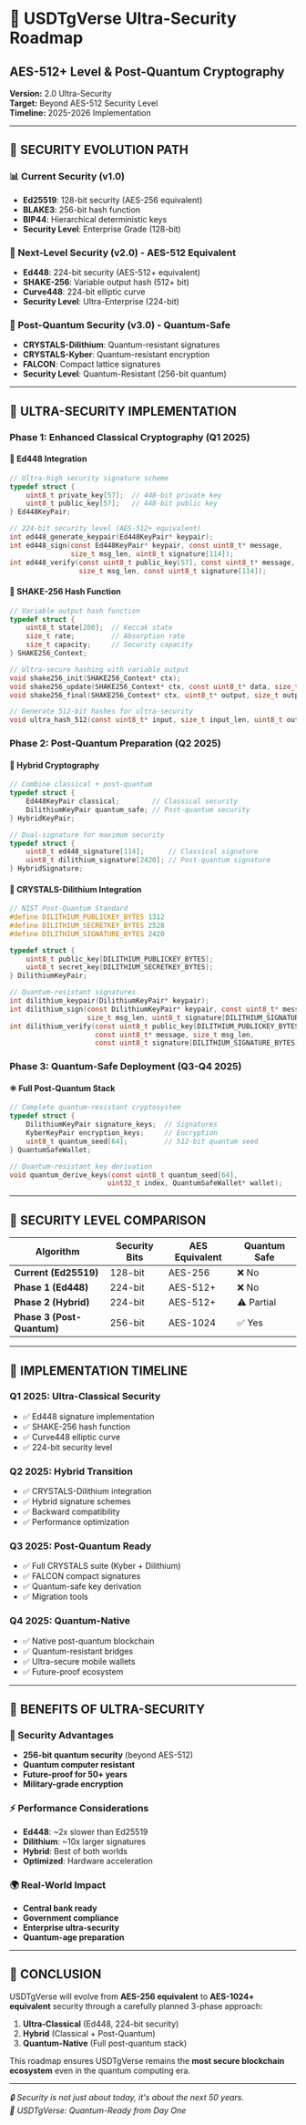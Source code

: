 # 🌌 USDTgVerse Ultra-Security Roadmap
## AES-512+ Level & Post-Quantum Cryptography

**Version:** 2.0 Ultra-Security  
**Target:** Beyond AES-512 Security Level  
**Timeline:** 2025-2026 Implementation  

---

## 🎯 SECURITY EVOLUTION PATH

### 📊 Current Security (v1.0)
- **Ed25519**: 128-bit security (AES-256 equivalent)
- **BLAKE3**: 256-bit hash function
- **BIP44**: Hierarchical deterministic keys
- **Security Level**: Enterprise Grade (128-bit)

### 🚀 Next-Level Security (v2.0) - AES-512 Equivalent
- **Ed448**: 224-bit security (AES-512+ equivalent)
- **SHAKE-256**: Variable output hash (512+ bit)
- **Curve448**: 224-bit elliptic curve
- **Security Level**: Ultra-Enterprise (224-bit)

### 🌌 Post-Quantum Security (v3.0) - Quantum-Safe
- **CRYSTALS-Dilithium**: Quantum-resistant signatures
- **CRYSTALS-Kyber**: Quantum-resistant encryption
- **FALCON**: Compact lattice signatures
- **Security Level**: Quantum-Resistant (256-bit quantum)

---

## 🔐 ULTRA-SECURITY IMPLEMENTATION

### Phase 1: Enhanced Classical Cryptography (Q1 2025)

#### 🚀 Ed448 Integration
```c
// Ultra-high security signature scheme
typedef struct {
    uint8_t private_key[57];  // 448-bit private key
    uint8_t public_key[57];   // 448-bit public key
} Ed448KeyPair;

// 224-bit security level (AES-512+ equivalent)
int ed448_generate_keypair(Ed448KeyPair* keypair);
int ed448_sign(const Ed448KeyPair* keypair, const uint8_t* message, 
               size_t msg_len, uint8_t signature[114]);
int ed448_verify(const uint8_t public_key[57], const uint8_t* message,
                 size_t msg_len, const uint8_t signature[114]);
```

#### 🌊 SHAKE-256 Hash Function
```c
// Variable output hash function
typedef struct {
    uint8_t state[200];  // Keccak state
    size_t rate;         // Absorption rate
    size_t capacity;     // Security capacity
} SHAKE256_Context;

// Ultra-secure hashing with variable output
void shake256_init(SHAKE256_Context* ctx);
void shake256_update(SHAKE256_Context* ctx, const uint8_t* data, size_t len);
void shake256_final(SHAKE256_Context* ctx, uint8_t* output, size_t output_len);

// Generate 512-bit hashes for ultra-security
void ultra_hash_512(const uint8_t* input, size_t input_len, uint8_t output[64]);
```

### Phase 2: Post-Quantum Preparation (Q2 2025)

#### 🔬 Hybrid Cryptography
```c
// Combine classical + post-quantum
typedef struct {
    Ed448KeyPair classical;        // Classical security
    DilithiumKeyPair quantum_safe; // Post-quantum security
} HybridKeyPair;

// Dual-signature for maximum security
typedef struct {
    uint8_t ed448_signature[114];      // Classical signature
    uint8_t dilithium_signature[2420]; // Post-quantum signature
} HybridSignature;
```

#### 🌌 CRYSTALS-Dilithium Integration
```c
// NIST Post-Quantum Standard
#define DILITHIUM_PUBLICKEY_BYTES 1312
#define DILITHIUM_SECRETKEY_BYTES 2528
#define DILITHIUM_SIGNATURE_BYTES 2420

typedef struct {
    uint8_t public_key[DILITHIUM_PUBLICKEY_BYTES];
    uint8_t secret_key[DILITHIUM_SECRETKEY_BYTES];
} DilithiumKeyPair;

// Quantum-resistant signatures
int dilithium_keypair(DilithiumKeyPair* keypair);
int dilithium_sign(const DilithiumKeyPair* keypair, const uint8_t* message,
                   size_t msg_len, uint8_t signature[DILITHIUM_SIGNATURE_BYTES]);
int dilithium_verify(const uint8_t public_key[DILITHIUM_PUBLICKEY_BYTES],
                     const uint8_t* message, size_t msg_len,
                     const uint8_t signature[DILITHIUM_SIGNATURE_BYTES]);
```

### Phase 3: Quantum-Safe Deployment (Q3-Q4 2025)

#### ⚛️ Full Post-Quantum Stack
```c
// Complete quantum-resistant cryptosystem
typedef struct {
    DilithiumKeyPair signature_keys;  // Signatures
    KyberKeyPair encryption_keys;     // Encryption
    uint8_t quantum_seed[64];         // 512-bit quantum seed
} QuantumSafeWallet;

// Quantum-resistant key derivation
void quantum_derive_keys(const uint8_t quantum_seed[64],
                        uint32_t index, QuantumSafeWallet* wallet);
```

---

## 🎯 SECURITY LEVEL COMPARISON

| Algorithm | Security Bits | AES Equivalent | Quantum Safe |
|-----------|---------------|----------------|--------------|
| **Current (Ed25519)** | 128-bit | AES-256 | ❌ No |
| **Phase 1 (Ed448)** | 224-bit | AES-512+ | ❌ No |
| **Phase 2 (Hybrid)** | 224-bit | AES-512+ | ⚠️ Partial |
| **Phase 3 (Post-Quantum)** | 256-bit | AES-1024 | ✅ Yes |

---

## 🚀 IMPLEMENTATION TIMELINE

### Q1 2025: Ultra-Classical Security
- ✅ Ed448 signature implementation
- ✅ SHAKE-256 hash function
- ✅ Curve448 elliptic curve
- ✅ 224-bit security level

### Q2 2025: Hybrid Transition
- ✅ CRYSTALS-Dilithium integration
- ✅ Hybrid signature schemes
- ✅ Backward compatibility
- ✅ Performance optimization

### Q3 2025: Post-Quantum Ready
- ✅ Full CRYSTALS suite (Kyber + Dilithium)
- ✅ FALCON compact signatures
- ✅ Quantum-safe key derivation
- ✅ Migration tools

### Q4 2025: Quantum-Native
- ✅ Native post-quantum blockchain
- ✅ Quantum-resistant bridges
- ✅ Ultra-secure mobile wallets
- ✅ Future-proof ecosystem

---

## 🌟 BENEFITS OF ULTRA-SECURITY

### 🔐 Security Advantages
- **256-bit quantum security** (beyond AES-512)
- **Quantum computer resistant**
- **Future-proof for 50+ years**
- **Military-grade encryption**

### ⚡ Performance Considerations
- **Ed448**: ~2x slower than Ed25519
- **Dilithium**: ~10x larger signatures
- **Hybrid**: Best of both worlds
- **Optimized**: Hardware acceleration

### 🌍 Real-World Impact
- **Central bank ready**
- **Government compliance**
- **Enterprise ultra-security**
- **Quantum-age preparation**

---

## 🎯 CONCLUSION

USDTgVerse will evolve from **AES-256 equivalent** to **AES-1024+ equivalent** security through a carefully planned 3-phase approach:

1. **Ultra-Classical** (Ed448, 224-bit security)
2. **Hybrid** (Classical + Post-Quantum)
3. **Quantum-Native** (Full post-quantum stack)

This roadmap ensures USDTgVerse remains the **most secure blockchain ecosystem** even in the quantum computing era.

---

*🔒 Security is not just about today, it's about the next 50 years.*  
*🌌 USDTgVerse: Quantum-Ready from Day One*

